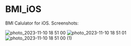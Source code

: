 # BMI_iOS
BMI Calulator for iOS. Screenshots:

![photo_2023-11-10 18 51 00](https://github.com/davlatshoh-bakhtiyorov/BMI_iOS/assets/101952434/0c7cf702-257e-48be-be7d-b60ca651ee55)
![photo_2023-11-10 18 51 01](https://github.com/davlatshoh-bakhtiyorov/BMI_iOS/assets/101952434/bfdd6796-98b9-4aa1-a1e8-f7c4060ee13a)
![photo_2023-11-10 18 51 00 (1)](https://github.com/davlatshoh-bakhtiyorov/BMI_iOS/assets/101952434/d347027e-db21-433a-81ec-b8cbac6c1583)

